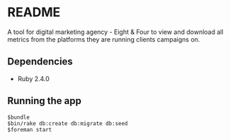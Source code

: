 # README

A tool for digital marketing agency - Eight & Four to view and download all metrics from the platforms they are running clients campaigns on.

## Dependencies

* Ruby 2.4.0

## Running the app

```
$bundle
$bin/rake db:create db:migrate db:seed
$foreman start
```